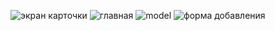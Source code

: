 ![экран карточки](https://user-images.githubusercontent.com/82052917/176204924-799fe46e-ab6d-4757-9b93-9c6ce1b7713a.png)
![главная](https://user-images.githubusercontent.com/82052917/176205102-1751e8ec-7c37-4317-a9a7-387814a192cc.png)
![model](https://user-images.githubusercontent.com/82052917/176167489-e43ba402-9e9c-4494-a1c1-d8223a6c78d4.jpg)
![форма добавления](https://user-images.githubusercontent.com/82052917/176205209-7ace7437-6918-4ba9-9701-fa8a073b44cf.png)


